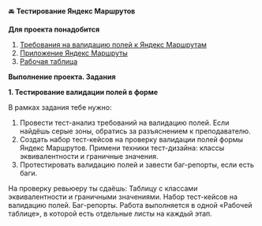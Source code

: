 🚘 **Тестирование Яндекс Маршрутов**

**Для проекта понадобится**

1. [Требования на валидацию полей к Яндекс Маршрутам](https://docs.google.com/document/d/1tIs3KqK79vGR60EoGiDKLavvgsj0cjjrdSRK3AFdY6g)
2. [Приложение Яндекс Маршруты](https://qa-routes.praktikum-services.ru/)
3. [Рабочая таблица](https://docs.google.com/spreadsheets/d/1RunfMe7BrVE4L5iNR-8tDyvgJb6wFtnZfXjLLadAfEA)

**Выполнение проекта. Задания**

**1. Тестирование валидации полей в форме**

В рамках задания тебе нужно:
1. Провести тест-анализ требований на валидацию полей. Если найдёшь серые зоны, обратись за разъяснением к преподавателю.
2. Создать набор тест-кейсов на проверку валидации полей формы Яндекс Маршрутов. Примени техники тест-дизайна: классы эквивалентности и граничные значения.
3. Протестировать валидацию полей и завести баг-репорты, если есть баги.

На проверку ревьюеру ты сдаёшь: 
Таблицу с классами эквивалентности и граничными значениями.
Набор тест-кейсов на валидацию полей.
Баг-репорты.
Работа выполняется в одной «Рабочей таблице», в которой есть отдельные листы на каждый этап. 


